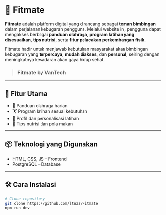 # 💪 Fitmate

**Fitmate** adalah platform digital yang dirancang sebagai **teman bimbingan** dalam perjalanan kebugaran pengguna. Melalui website ini, pengguna dapat mengakses berbagai **panduan olahraga**, **program latihan yang disesuaikan**, **tips nutrisi**, serta **fitur pelacakan perkembangan fisik**.

Fitmate hadir untuk menjawab kebutuhan masyarakat akan bimbingan kebugaran yang **terpercaya**, **mudah diakses**, dan **personal**, seiring dengan meningkatnya kesadaran akan gaya hidup sehat.

> ### Fitmate by VanTech

---

## 🚀 Fitur Utama
- 📘 Panduan olahraga harian
- 🏋️ Program latihan sesuai kebutuhan
- 👤 Profil dan personalisasi latihan
- 🥗 Tips nutrisi dan pola makan

---

## 📦 Teknologi yang Digunakan
- HTML, CSS, JS – Frontend
- PostgreSQL – Database

---

## 🛠️ Cara Instalasi
```bash
# Clone repository
git clone https://github.com/ltnzz/Fitmate
npm run dev